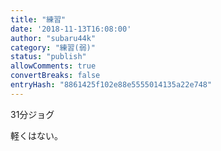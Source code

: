 ```yaml
---
title: "練習"
date: '2018-11-13T16:08:00'
author: "subaru44k"
category: "練習(弱)"
status: "publish"
allowComments: true
convertBreaks: false
entryHash: "8861425f102e88e5555014135a22e748"
---
```

31分ジョグ

軽くはない。
